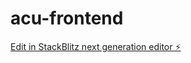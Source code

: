 # acu-frontend

[Edit in StackBlitz next generation editor ⚡️](https://stackblitz.com/~/github.com/laZZySpiDer/acu-frontend)